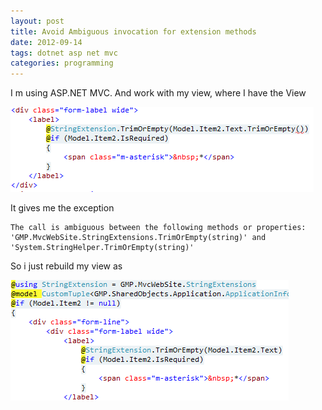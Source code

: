 ```yaml
---
layout: post
title: Avoid Ambiguous invocation for extension methods
date: 2012-09-14
tags: dotnet asp net mvc
categories: programming
---
```


I m using ASP.NET MVC. And work with my view, where I have the View

![example](/assets/invocation.png)

It gives me the exception

```text
The call is ambiguous between the following methods or properties: 'GMP.MvcWebSite.StringExtensions.TrimOrEmpty(string)' and 'System.StringHelper.TrimOrEmpty(string)'
```

So i just rebuild my view as

![example2](/assets/invocation2.png)
